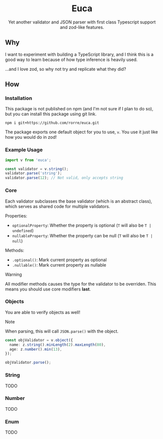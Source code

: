 <p align="center">
  <h1 align="center">Euca</h1>
  <p align="center">Yet another validator and JSON parser with first class Typescript support and zod-like features.</p>
</p>

## Why

I want to experiment with building a TypeScript library, and I think this is a good way to learn because of how type inference is heavily used.

...and I love zod, so why not try and replicate what they did?

## How

### Installation

This package is not published on npm (and I'm not sure if I plan to do so), but you can install this package using git link.

```
npm i git+https://github.com/rorre/euca.git
```

The package exports one default object for you to use, `v`. You use it just like how you would do in zod!

### Example Usage

```ts
import v from 'euca';

const validator = v.string();
validator.parse('string');
validator.parse(12); // Not valid, only accepts string
```

### Core

Each validator subclasses the base validator (which is an abstract class), which serves as shared code for multiple validators.

Properties:

- `optionalProperty`: Whether the property is optional (`T` will also be `T | undefined`)
- `nullableProperty`: Whether the property can be null (`T` will also be `T | null`)

Methods:

- `.optional()`: Mark current property as optional
- `.nullable()`: Mark current property as nullable

> [!WARNING]
> All modifier methods causes the type for the validator to be overriden. This means you should use core modifiers **last**.

### Objects

You are able to verify objects as well!

> [!NOTE]
> When parsing, this will call `JSON.parse()` with the object.

```ts
const objValidator = v.object({
  name: z.string().minLength(2).maxLength(80),
  age: z.number().min(13),
});

objValidator.parse();
```

### String

TODO

### Number

TODO

### Enum

TODO
